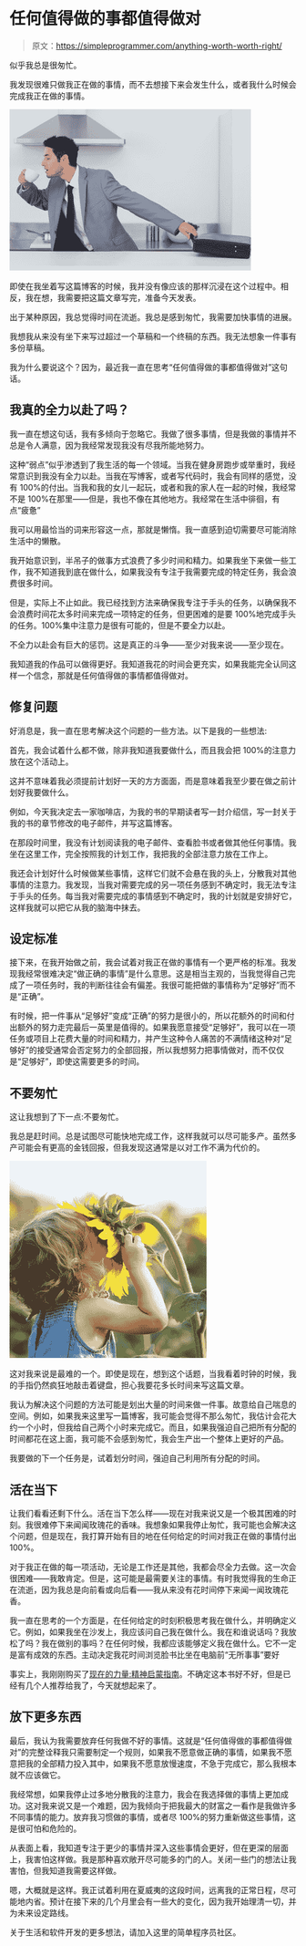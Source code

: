 # 任何值得做的事都值得做对

> 原文：<https://simpleprogrammer.com/anything-worth-worth-right/>

似乎我总是很匆忙。

我发现很难只做我正在做的事情，而不去想接下来会发生什么，或者我什么时候会完成我正在做的事情。



![A late businessman taking his briefcase and drinking a coffee while going to work](img/bea4c48a965f626d0dc6b529d705724b.png)



即使在我坐着写这篇博客的时候，我并没有像应该的那样沉浸在这个过程中。相反，我在想，我需要把这篇文章写完，准备今天发表。

出于某种原因，我总觉得时间在流逝。我总是感到匆忙，我需要加快事情的进展。

我想我从来没有坐下来写过超过一个草稿和一个终稿的东西。我无法想象一件事有多份草稿。

我为什么要说这个？因为，最近我一直在思考“任何值得做的事都值得做对”这句话。

## 我真的全力以赴了吗？

我一直在想这句话，我有多倾向于忽略它。我做了很多事情，但是我做的事情并不总是令人满意，因为我经常发现我没有尽我所能地努力。

这种“弱点”似乎渗透到了我生活的每一个领域。当我在健身房跑步或举重时，我经常意识到我没有全力以赴。当我在写博客，或者写代码时，我会有同样的感觉，没有 100%的付出。当我和我的女儿一起玩，或者和我的家人在一起的时候，我经常不是 100%在那里——但是，我也不像在其他地方。我经常在生活中徘徊，有点“疲惫”

我可以用最恰当的词来形容这一点，那就是懒惰。我一直感到迫切需要尽可能消除生活中的懒散。

我开始意识到，半吊子的做事方式浪费了多少时间和精力。如果我坐下来做一些工作，我不知道我到底在做什么，如果我没有专注于我需要完成的特定任务，我会浪费很多时间。

但是，实际上不止如此。我已经找到方法来确保我专注于手头的任务，以确保我不会浪费时间花太多时间来完成一项特定的任务，但更困难的是要 100%地完成手头的任务。100%集中注意力是很有可能的，但是不要全力以赴。

不全力以赴会有巨大的惩罚。这是真正的斗争——至少对我来说——至少现在。

我知道我的作品可以做得更好。我知道我花的时间会更充实，如果我能完全认同这样一个信念，那就是任何值得做的事情都值得做对。

## 修复问题

好消息是，我一直在思考解决这个问题的一些方法。以下是我的一些想法:

首先，我会试着什么都不做，除非我知道我要做什么，而且我会把 100%的注意力放在这个活动上。

这并不意味着我必须提前计划好一天的方方面面，而是意味着我至少要在做之前计划好我要做什么。

例如，今天我决定去一家咖啡店，为我的书的早期读者写一封介绍信，写一封关于我的书的章节修改的电子邮件，并写这篇博客。

在那段时间里，我没有计划阅读我的电子邮件、查看脸书或者做其他任何事情。我坐在这里工作，完全按照我的计划工作，我把我的全部注意力放在工作上。

我还会计划好什么时候做某些事情，这样它们就不会悬在我的头上，分散我对其他事情的注意力。我发现，当我对需要完成的另一项任务感到不确定时，我无法专注于手头的任务。每当我对需要完成的事情感到不确定时，我的计划就是安排好它，这样我就可以把它从我的脑海中抹去。

## 设定标准

接下来，在我开始做之前，我会试着对我正在做的事情有一个更严格的标准。我发现我经常很难决定“做正确的事情”是什么意思。这是相当主观的，当我觉得自己完成了一项任务时，我的判断往往会有偏差。我很可能把做的事情称为“足够好”而不是“正确”。

有时候，把一件事从“足够好”变成“正确”的努力是很小的，所以花额外的时间和付出额外的努力走完最后一英里是值得的。如果我愿意接受“足够好”，我可以在一项任务或项目上花费大量的时间和精力，并产生这种令人痛苦的不满情绪这种对“足够好”的接受通常会否定努力的全部回报，所以我想努力把事情做对，而不仅仅是“足够好”，即使这需要更多的时间。

## 不要匆忙

这让我想到了下一点:不要匆忙。

我总是赶时间。总是试图尽可能快地完成工作，这样我就可以尽可能多产。虽然多产可能会有更高的金钱回报，但我发现这通常是以对工作不满为代价的。



![Sunny](img/0c191a823ddeac220c7d3ecaa05272b1.png)



这对我来说是最难的一个。即使是现在，想到这个话题，当我看着时钟的时候，我的手指仍然疯狂地敲击着键盘，担心我要花多长时间来写这篇文章。

我认为解决这个问题的方法可能是划出大量的时间来做一件事。故意给自己喘息的空间。例如，如果我来这里写一篇博客，我可能会觉得不那么匆忙，我估计会花大约一个小时，但我给自己两个小时来完成它。而且，如果我强迫自己把所有分配的时间都花在这上面，我可能不会感到匆忙，我会生产出一个整体上更好的产品。

我要做的下一个任务是，试着划分时间，强迫自己利用所有分配的时间。

## 活在当下

让我们看看还剩下什么。活在当下怎么样——现在对我来说又是一个极其困难的时刻。我很难停下来闻闻玫瑰花的香味。我想象如果我停止匆忙，我可能也会解决这个问题，但是现在，我打算开始有目的地在任何给定的时间对我正在做的事情付出 100%。

对于我正在做的每一项活动，无论是工作还是其他，我都会尽全力去做。这一次会很困难——我敢肯定。但是，这可能是最需要关注的事情。有时我觉得我的生命正在流逝，因为我总是向前看或向后看——我从来没有花时间停下来闻一闻玫瑰花香。

我一直在思考的一个方面是，在任何给定的时刻积极思考我在做什么，并明确定义它。例如，如果我坐在沙发上，我应该问自己我在做什么。我在和谁说话吗？我放松了吗？我在做别的事吗？在任何时候，我都应该能够定义我在做什么。它不一定是富有成效的东西。主动决定我花时间浏览脸书比坐在电脑前“无所事事”要好

事实上，我刚刚购买了[现在的力量:精神启蒙指南](http://www.amazon.com/gp/product/B002361MLA/ref=as_li_tl?ie=UTF8&camp=1789&creative=390957&creativeASIN=B002361MLA&linkCode=as2&tag=makithecompsi-20&linkId=YWNHY6RMGTS75VPN)。不确定这本书好不好，但是已经有几个人推荐给我了，今天就想起来了。

## 放下更多东西

最后，我认为我需要放弃任何我做不好的事情。这就是“任何值得做的事都值得做对”的完整诠释我只需要制定一个规则，如果我不愿意做正确的事情，如果我不愿意把我的全部精力投入其中，如果我不愿意放慢速度，不急于完成它，那么我根本就不应该做它。

我经常想，如果我停止过多地分散我的注意力，我会在我选择做的事情上更加成功。这对我来说又是一个难题，因为我倾向于把我最大的财富之一看作是我做许多不同事情的能力。放弃我习惯做的事情，或者尽 100%的努力重新做这些事情，这是很可怕和危险的。

从表面上看，我知道专注于更少的事情并深入这些事情会更好，但在更深的层面上，我害怕这样做。我是那种喜欢敞开尽可能多的门的人。关闭一些门的想法让我害怕，但我知道我需要这样做。

嗯，大概就是这样。我正试着利用在夏威夷的这段时间，远离我的正常日程，尽可能地内省。预计在接下来的几个月里会有一些大的变化，因为我开始理清一切，并为未来设定路线。

关于生活和软件开发的更多想法，请加入这里的简单程序员社区。